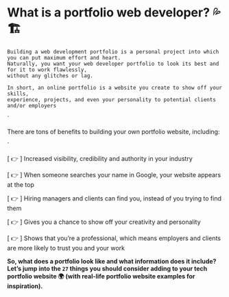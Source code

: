 # What is a portfolio web developer? :sweat_drops: :building_construction:

```
Building a web development portfolio is a personal project into which you can put maximum effort and heart.
Naturally, you want your web developer portfolio to look its best and for it to work flawlessly, 
without any glitches or lag.
```
```
In short, an online portfolio is a website you create to show off your skills, 
experience, projects, and even your personality to potential clients and/or employers
```
`

There are tons of benefits to building your own portfolio website, including:

`

[ :point_right: ]  Increased visibility, credibility and authority in your industry

[ :point_right: ]  When someone searches your name in Google, your website appears at the top

[ :point_right: ]  Hiring managers and clients can find you, instead of you trying to find them 

[ :point_right: ]  Gives you a chance to show off your creativity and personality

[ :point_right: ]  Shows that you’re a professional, which means employers and clients are more likely to trust you and your work

**So, what does a portfolio look like and what information does it include? Let’s jump into the ``` 27 ``` 
things you should consider adding to your tech portfolio website 
:earth_africa: (with real-life portfolio website examples for inspiration).**



